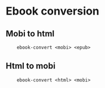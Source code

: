 Ebook conversion
================

## Mobi to html
```
    ebook-convert <mobi> <epub>
```

## Html to mobi
```
    ebook-convert <html> <mobi>
```
